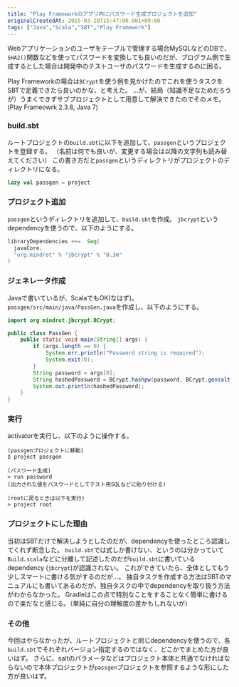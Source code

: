 ```yaml
---
title: "Play Frameworkのアプリ内にパスワード生成プロジェクトを追加"
originalCreatedAt: 2015-03-28T15:47:00.001+09:00
tags: ["Java","Scala","SBT","Play Framework"]
---
```

Webアプリケーションのユーザをテーブルで管理する場合MySQLなどのDBで、`SHA2()`関数などを使ってパスワードを変換しても良いのだが、プログラム側で生成するとした場合は開発中のテストユーザのパスワードを生成するのに困る。

Play Frameworkの場合は`BCrypt`を使う例を見かけたのでこれを使うタスクをSBTで定義できたら良いのかな、と考えた。
…が、結局（知識不足なためだろうが）うまくできずサブプロジェクトとして用意して解決できたのでそのメモ。
(Play Frameowrk 2.3.8, Java 7)

<!--more-->

### build.sbt

ルートプロジェクトの`build.sbt`に以下を追加して、`passgen`というプロジェクトを登録する。
（名前は何でも良いが、変更する場合は以降の文字列も読み替えてください）
この書き方だと`passgen`というディレクトリがプロジェクトのディレクトリになる。

```scala
lazy val passgen = project
```
 
### プロジェクト追加

`passgen`というディレクトリを追加して、`build.sbt`を作成。
`jbcrypt`というdependencyを使うので、以下のようにする。

```scala
libraryDependencies ++=  Seq(
  javaCore,
  "org.mindrot" % "jbcrypt" % "0.3m"
)
```

### ジェネレータ作成

Javaで書いているが、ScalaでもOK(なはず)。
`passgen/src/main/java/PassGen.java`を作成し、以下のようにする。

```java
import org.mindrot.jbcrypt.BCrypt;

public class PassGen {
    public static void main(String[] args) {
        if (args.length == 0) {
            System.err.println("Password string is required");
            System.exit(0);
        }
        String password = args[0];
        String hashedPassword = BCrypt.hashpw(password, BCrypt.gensalt(8));
        System.out.println(hashedPassword);
    }
}
```

### 実行

activatorを実行し、以下のように操作する。

```
(passgenプロジェクトに移動)
$ project passgen

(パスワード生成)
> run password
(出力された値をパスワードとしてテスト用SQLなどに貼り付ける)

(rootに戻るときは以下を実行)
> project root
```

### プロジェクトにした理由

当初はSBTだけで解決しようとしたのだが、dependencyを使ったところ認識してくれず断念した。
`build.sbt`では式しか書けない、というのは分かっていて`Build.scala`などに分離して記述したのだが`build.sbt`に書いているdependency (`jbcrypt`)が認識されない。
これができていたら、全体としてもう少しスマートに書ける気がするのだが…。
独自タスクを作成する方法はSBTのマニュアルにも書いてあるのだが、独自タスクの中でdependencyを取り扱う方法がわからなかった。
Gradleはこの点で特別なことをすることなく簡単に書けるので楽だなと感じる。（単純に自分の理解度の差かもしれないが）

### その他

今回はやらなかったが、ルートプロジェクトと同じdependencyを使うので、各`build.sbt`でそれぞれバージョン指定するのではなく、どこかでまとめた方が良いはず。
さらに、saltのパラメータなどはプロジェクト本体と共通でなければならないので本体プロジェクトが`passgen`プロジェクトを参照するような形にした方が良いはず。
